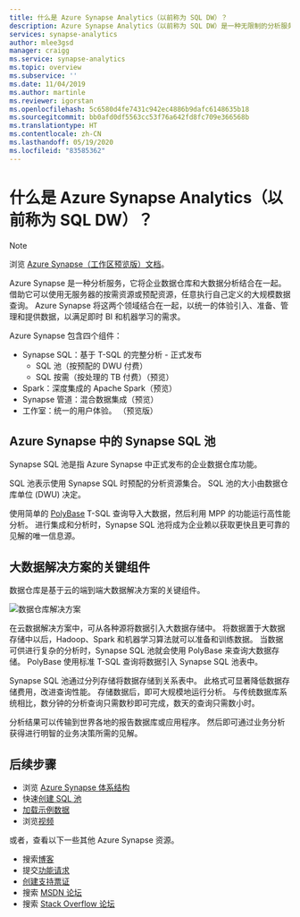 ```yaml
---
title: 什么是 Azure Synapse Analytics（以前称为 SQL DW）？
description: Azure Synapse Analytics（以前称为 SQL DW）是一种无限制的分析服务，它将企业数据仓库和大数据分析结合在一起。
services: synapse-analytics
author: mlee3gsd
manager: craigg
ms.service: synapse-analytics
ms.topic: overview
ms.subservice: ''
ms.date: 11/04/2019
ms.author: martinle
ms.reviewer: igorstan
ms.openlocfilehash: 5c6580d4fe7431c942ec4886b9dafc6148635b18
ms.sourcegitcommit: bb0afd0df5563cc53f76a642fd8fc709e366568b
ms.translationtype: HT
ms.contentlocale: zh-CN
ms.lasthandoff: 05/19/2020
ms.locfileid: "83585362"
---
```

# <a name="what-is-azure-synapse-analytics-formerly-sql-dw"></a>什么是 Azure Synapse Analytics（以前称为 SQL DW）？

> [!NOTE] 
>浏览 [Azure Synapse（工作区预览版）文档](../overview-what-is.md)。
>

Azure Synapse 是一种分析服务，它将企业数据仓库和大数据分析结合在一起。 借助它可以使用无服务器的按需资源或预配资源，任意执行自己定义的大规模数据查询。 Azure Synapse 将这两个领域结合在一起，以统一的体验引入、准备、管理和提供数据，以满足即时 BI 和机器学习的需求。

Azure Synapse 包含四个组件：

- Synapse SQL：基于 T-SQL 的完整分析 - 正式发布
  - SQL 池（按预配的 DWU 付费）
  - SQL 按需（按处理的 TB 付费）（预览）
- Spark：深度集成的 Apache Spark（预览）
- Synapse 管道：混合数据集成（预览）
- 工作室：统一的用户体验。 （预览版）

## <a name="synapse-sql-pool-in-azure-synapse"></a>Azure Synapse 中的 Synapse SQL 池

Synapse SQL 池是指 Azure Synapse 中正式发布的企业数据仓库功能。

SQL 池表示使用 Synapse SQL 时预配的分析资源集合。 SQL 池的大小由数据仓库单位 (DWU) 决定。

使用简单的 [PolyBase](/sql/relational-databases/polybase/polybase-guide?toc=/azure/synapse-analytics/sql-data-warehouse/toc.json&bc=/azure/synapse-analytics/sql-data-warehouse/breadcrumb/toc.json&view=azure-sqldw-latest) T-SQL 查询导入大数据，然后利用 MPP 的功能运行高性能分析。 进行集成和分析时，Synapse SQL 池将成为企业赖以获取更快且更可靠的见解的唯一信息源。  

## <a name="key-component-of-a-big-data-solution"></a>大数据解决方案的关键组件

数据仓库是基于云的端到端大数据解决方案的关键组件。

![数据仓库解决方案](./media/sql-data-warehouse-overview-what-is/data-warehouse-solution.png)

在云数据解决方案中，可从各种源将数据引入大数据存储中。 将数据置于大数据存储中以后，Hadoop、Spark 和机器学习算法就可以准备和训练数据。 当数据可供进行复杂的分析时，Synapse SQL 池就会使用 PolyBase 来查询大数据存储。 PolyBase 使用标准 T-SQL 查询将数据引入 Synapse SQL 池表中。

Synapse SQL 池通过分列存储将数据存储到关系表中。 此格式可显著降低数据存储费用，改进查询性能。 存储数据后，即可大规模地运行分析。 与传统数据库系统相比，数分钟的分析查询只需数秒即可完成，数天的查询只需数小时。

分析结果可以传输到世界各地的报告数据库或应用程序。 然后即可通过业务分析获得进行明智的业务决策所需的见解。

## <a name="next-steps"></a>后续步骤

- 浏览 [Azure Synapse 体系结构](massively-parallel-processing-mpp-architecture.md)
- 快速[创建 SQL 池](create-data-warehouse-portal.md)
- [加载示例数据](load-data-from-azure-blob-storage-using-polybase.md)
- 浏览[视频](https://azure.microsoft.com/documentation/videos/index/?services=sql-data-warehouse)

或者，查看以下一些其他 Azure Synapse 资源。

- 搜索[博客](https://azure.microsoft.com/blog/tag/azure-sql-data-warehouse/)
- 提交[功能请求](https://feedback.azure.com/forums/307516-sql-data-warehouse)
- [创建支持票证](sql-data-warehouse-get-started-create-support-ticket.md)
- 搜索 [MSDN 论坛](https://social.msdn.microsoft.com/Forums/azure/home?forum=AzureSQLDataWarehouse)
- 搜索 [Stack Overflow 论坛](https://stackoverflow.com/questions/tagged/azure-sqldw)
